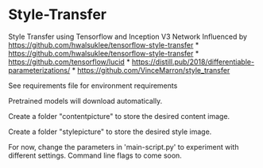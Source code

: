 # Style-Transfer
Style Transfer using Tensorflow and Inception V3 Network
Influenced by https://github.com/hwalsuklee/tensorflow-style-transfer
           *  https://github.com/hwalsuklee/tensorflow-style-transfer
           *  https://github.com/tensorflow/lucid
           *  https://distill.pub/2018/differentiable-parameterizations/
           *  https://github.com/VinceMarron/style_transfer

See requirements file for environment requirements

Pretrained models will download automatically. 

Create a folder "contentpicture" to store the desired content image.

Create a folder "stylepicture" to store the desired style image.

For now, change the parameters in 'main-script.py' to experiment with different settings. Command line flags to come soon.
